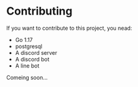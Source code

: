 # Contributing

If you want to contribute to this project,
you nead:

- Go 1.17
- postgresql
- A discord server
- A discord bot
- A line bot

Comeing soon...
